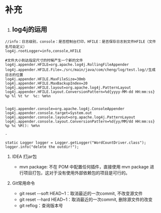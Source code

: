 # 补充
1. log4j的运用
    - 
```
//info：日志级别，console：是否控制台打印，HFILE：是否保存日志到文件HFILE（文件名可自定义）
log4j.rootLogger=info,console,HFILE

#文件大小到达指定尺寸的时候产生一个新的文件
log4j.appender.HFILE=org.apache.log4j.RollingFileAppender
log4j.appender.HFILE.File=./src/main/java/com/cheng/log/test.log//生成日志的位置
log4j.appender.HFILE.MaxFileSize=30mb
log4j.appender.HFILE.MaxBackupIndex=20
log4j.appender.HFILE.layout=org.apache.log4j.PatternLayout
log4j.appender.HFILE.layout.ConversionPattern=%d{yyyy-MM-dd HH:mm:ss} %p %l %t %r  %c: %m%n


log4j.appender.console=org.apache.log4j.ConsoleAppender
log4j.appender.console.target=System.out
log4j.appender.console.layout=org.apache.log4j.PatternLayout
log4j.appender.console.layout.ConversionPattern=%d{yy/MM/dd HH:mm:ss} %p %c %M(): %m%n
```
    - 
```
static Logger logger = Logger.getLogger("WordCountDriver.class");
logger.info("delete the outdir!");
```
1. IDEA 打jar包
    - mvn package: 不在 POM 中配置任何插件，直接使用 mvn package 进行项目打包，这对于没有使用外部依赖包的项目是可行的。

1. Git常用命令
    - git reset --soft HEAD~1：取消最近的一次commit, 不改变源文件
    - git reset --hard HEAD~1：取消最近的一次commit, 删除源文件的改变
    - git reflog：查询版本号